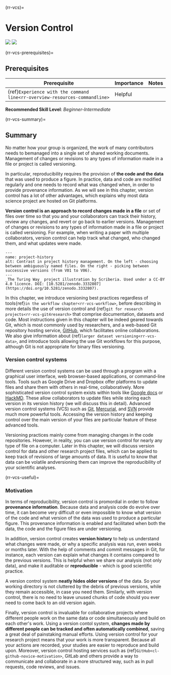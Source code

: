 (rr-vcs)=
# Version Control
[![](https://img.shields.io/static/v1?label=pathway&message=Early%20Career%20Researchers&color=blue)](/early-career-researchers.md)
[![](https://img.shields.io/static/v1?label=pathway&message=Research%20Software%20Engineers&color=white)](/research-software-engineers.md)

(rr-vcs-prerequisites)=
## Prerequisites

| Prerequisite | Importance | Notes |
| -------------|----------|------|
| {ref}`Experience with the command line<rr-overview-resources-commandline>` | Helpful |  |

**Recommended Skill Level**: _Beginner-Intermediate_

(rr-vcs-summary)=
## Summary

No matter how your group is organized, the work of many contributors needs to bemanaged into a single set of shared working documents.
Management of changes or revisions to any types of information made in a file or project is called versioning.

In particular, reproducibility requires the provision of **the code and the data** that was used to produce a figure.
In practice, data and code are modified regularly and one needs to record what was changed when, in order to provide provenance information. 
As we will see in this chapter, version control has a lot of other advantages, which explains why most data science project are hosted on Git platforms.

**Version control is an approach to record changes made in a file** or set of files over time so that you and your collaborators can track their history, review any changes, and revert or go back to earlier versions. 
Management of changes or revisions to any types of information made in a file or project is called versioning.
For example, when writing a paper with multiple collaborators, version control can help track what changed, who changed them, and what updates were made.



```{figure}  ../figures/project-history.*
---
name: project-history
alt: Contrast in project history management. On the left - choosing between ambiguously named files. On the right - picking between successive versions (from V01 to V06).
---
_The Turing Way_ project illustration by Scriberia. Used under a CC-BY 4.0 licence. DOI: [10.5281/zenodo.3332807](https://doi.org/10.5281/zenodo.3332807).
```


In this chapter, we introduce  versioning best practices regardless of tools{ref}`in the workflow chapter<rr-vcs-workflow>`, before describing in more details the use of version control and {ref}`git for research projects<rr-vcs-git4research>` that comprise  documentation, datasets and code.
Most instructions given in this chapter will be indeed geared towards Git, which is most commonly used by researchers, and a web-based Git repository hosting service, [GitHub](https://github.com/), which facilitates online collaborations. 
We also give information about {ref}`larger dataset versioning<rr-vcs-data>`, and introduce tools allowing the use Git workflows for this purpose, although Git is not appropriate for binary files versioning.

### Version control systems

Different version control systems can be used through a program with a graphical user interface, web browser-based applications, or command-line tools.
Tools such as Google Drive and Dropbox offer platforms to update files and share them with others in real-time, collaboratively.
More sophisticated version control system exists within tools like [Google docs](https://docs.google.com/) or [HackMD](http://hackmd.io/).
These allow collaborators to update files while storing each version in its version history (we will discuss this in detail).
Advanced version control systems (VCS) such as [Git](https://en.wikipedia.org/wiki/Git), [Mercurial](https://www.mercurial-scm.org/), and [SVN](https://subversion.apache.org/) provide much more powerful tools.
Accessing the version history and keeping control over the main version of your files are particular feature of these advanced tools.

Versioning practices mainly come from managing changes in the code repositories.
However, in reality, you can use version control for nearly any type of file on a computer.
Later in this chapter, we will discuss version control for data and other research project files, which can be applied to keep track of revisions of large amounts of data.
It is useful to know that data can be volatile andversioning them can improve the reproducibility of your scientific analyses.



(rr-vcs-useful)=
### Motivation

In terms of reproducibility, version control is promordial in order to follow **provenance information**.
Because data and analysis code do evolve over time, it can become very difficult or even impossible to know what version of the code and what version of the data was used to produce a particular figure.
This provenance information is enabled and facilitated when both the data, the code and the figure files are under versioning.

In addition, version control creates **version history** to help us understand what changes were made, or why a specific analysis was run, even weeks or months later.
With the help of comments and commit messages in Git, for instance, each version can explain what changes it contains compared to the previous versions.
This is helpful when we share our analysis (not only data), and make it auditable or **reproducible** - which is good scientific practice.

A version control system **neatly hides older versions** of the data. 
So your working directory is not cluttered by the debris of previous versions, while they remain accessible, in case you need them.
Similarly, with version control, there is no need to leave unused chunks of code should you ever need to come back to an old version again.


Finally, version control is invaluable for collaborative projects where different people work on the same data or code simultaneously and build on each other's work.
Using a version contol system, **changes made by different people can be tracked and often automatically combined**, saving a great deal of painstaking manual efforts.
Using version control for your research project means that your work is more transparent. 
Because all your actions are recorded, your studies are easier to reproduce and build upon.
Moreover, version control hosting services such as {ref}`GitHub<cl-github-novice-motivation>`, GitLab and others provide a way to communicate and collaborate in a more structured way, such as in pull requests, code reviews, and issues.
